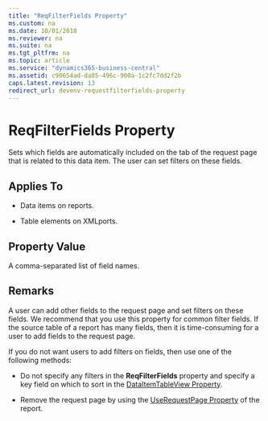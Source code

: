 ```yaml
---
title: "ReqFilterFields Property"
ms.custom: na
ms.date: 10/01/2018
ms.reviewer: na
ms.suite: na
ms.tgt_pltfrm: na
ms.topic: article
ms.service: "dynamics365-business-central"
ms.assetid: c90654ad-da85-496c-900a-1c2fc7dd2f2b
caps.latest.revision: 13
redirect_url: devenv-requestfilterfields-property
---
```


<!--
IMPORTANT: DO NOT UPDATE THIS FILE, BUT devenv-requestfilterfields-property.md
--> 
 

# ReqFilterFields Property
Sets which fields are automatically included on the tab of the request page that is related to this data item. The user can set filters on these fields.  
  
## Applies To  
  
-   Data items on reports.  
  
-   Table elements on XMLports.  
  
## Property Value  
 A comma-separated list of field names.  
  
## Remarks  
A user can add other fields to the request page and set filters on these fields. We recommend that you use this property for common filter fields. If the source table of a report has many fields, then it is time-consuming for a user to add fields to the request page.  
  
If you do not want users to add filters on fields, then use one of the following methods:  
  
-   Do not specify any filters in the **ReqFilterFields** property and specify a key field on which to sort in the [DataItemTableView Property](devenv-dataitemtableview-property.md).  
  
-   Remove the request page by using the [UseRequestPage Property](devenv-userequestpage-property.md) of the report.  
<!--  
## See Also  
 [Request Pages](../Request-Pages.md) -->